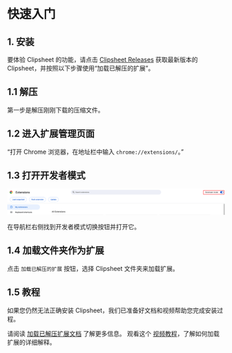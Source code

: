 # 快速入门

## 1. 安装

要体验 Clipsheet 的功能，请点击 [Clipsheet Releases](https://github.com/dream-num/univer-clipsheet/releases) 获取最新版本的 Clipsheet，并按照以下步骤使用“加载已解压的扩展”。

## 1.1 解压

第一步是解压刚刚下载的压缩文件。

## 1.2 进入扩展管理页面

“打开 Chrome 浏览器，在地址栏中输入 `chrome://extensions/`。”

## 1.3 打开开发者模式

![开发者模式](../assets/en-US/getting-started/chrome_extensions_developer_mode.png)

在导航栏右侧找到开发者模式切换按钮并打开它。

## 1.4 加载文件夹作为扩展

点击 `加载已解压的扩展` 按钮，选择 Clipsheet 文件夹来加载扩展。

## 1.5 教程

如果您仍然无法正确安装 Clipsheet，我们已准备好文档和视频帮助您完成安装过程。

请阅读 [加载已解压扩展文档](https://developer.chrome.com/docs/extensions/get-started/tutorial/hello-world#load-unpacked) 了解更多信息。
观看这个 [视频教程](https://www.youtube.com/watch?v=oswjtLwCUqg)，了解如何加载扩展的详细解释。
